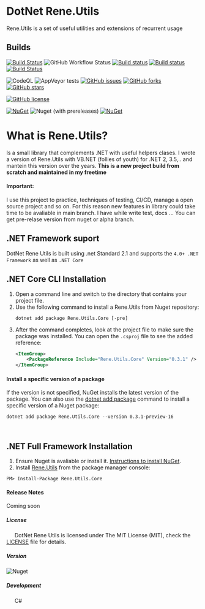 # DotNet Rene.Utils
Rene.Utils is a set of useful utilities and extensions of recurrent usage

## Builds
[![Build Status](https://rene.visualstudio.com/Github.DotNet.Rene.Utils/_apis/build/status/rene15009.DotNet.Rene.Utils?branchName=main)](https://rene.visualstudio.com/Github.DotNet.Rene.Utils/_build/latest?definitionId=3&branchName=main)
![GitHub Workflow Status](https://img.shields.io/github/workflow/status/rene15009/DotNet.Rene.Utils/.NET%20Core?label=build&logo=github)
[![Build status](https://ci.appveyor.com/api/projects/status/h7hn4uo4t3qif9pt?svg=true)](https://ci.appveyor.com/project/rene15009/dotnet-rene-utils)
[![Build status](https://ci.appveyor.com/api/projects/status/h7hn4uo4t3qif9pt/branch/main?svg=true)](https://ci.appveyor.com/project/rene15009/dotnet-rene-utils/branch/main)
[![Build Status](https://ci.appveyor.com/api/projects/status/github/rene15009/DotNet.Rene.Utils?branch=main&svg=true&passingText=passing%20-%20OK)](https://ci.appveyor.com/api/projects/status/github/rene15009/DotNet.Rene.Utils?branch=main&svg=true&passingText=master%20-%20OK)

![CodeQL](https://github.com/rene15009/DotNet.Rene.Utils/workflows/CodeQL/badge.svg)
![AppVeyor tests](https://img.shields.io/appveyor/tests/rene15009/dotnet-rene-utils)
[![GitHub issues](https://img.shields.io/github/issues/rene15009/DotNet.Rene.Utils)](https://github.com/rene15009/DotNet.Rene.Utils/issues)
[![GitHub forks](https://img.shields.io/github/forks/rene15009/DotNet.Rene.Utils)](https://github.com/rene15009/DotNet.Rene.Utils/network)
[![GitHub stars](https://img.shields.io/github/stars/rene15009/DotNet.Rene.Utils)](https://github.com/rene15009/DotNet.Rene.Utils/stargazers)

[![GitHub license](https://img.shields.io/github/license/rene15009/DotNet.Rene.Utils)](https://github.com/rene15009/DotNet.Rene.Utils/blob/master/LICENSE)

[![NuGet](https://img.shields.io/nuget/v/Rene.Utils.Core.svg?style=plastic&logo=NuGet&label=Rene.Utils&color=green)](https://www.nuget.org/packages/Rene.Utils.Core/) 
![Nuget (with prereleases)](https://img.shields.io/nuget/vpre/Rene.Utils.Core?color=red&label=Preview%20Version&logo=NuGet&style=plastic)
[![NuGet](https://img.shields.io/nuget/dt/Rene.Utils.Core.svg?style=plastic&logo=NuGet)](https://www.nuget.org/packages/Rene.Utils.Core/)

# What is Rene.Utils?
Is a small library that complements .NET with useful helpers clases. I wrote  a version of Rene.Utils with VB.NET (follies of youth) for .NET 2, 3.5,.. and mantein this version over the years. <b>This is a new project build from scratch and maintained in my freetime</b>

#### Important:
I use this project to practice, techniques of testing, CI/CD, manage a open source project and so on. 
For this reason new features in library could take time to be avaliable in main branch. I have while write test, docs ... You can get pre-relase version from nuget or alpha branch.

## .NET Framework suport
DotNet Rene Utils is built using .net Standard 2.1 and supports the `4.0+ .NET Framework` as well as `.NET Core`


## .NET Core CLI Installation
1. Open a command line and switch to the directory that contains your project file.
2. Use the following command to install a Rene.Utils from Nuget repository:
    ```dotnetcli
    dotnet add package Rene.Utils.Core [-pre]
    ```  
3. After the command completes, look at the project file to make sure the package was installed.
   You can open the `.csproj` file to see the added reference:
    ```xml
   <ItemGroup>
        <PackageReference Include="Rene.Utils.Core" Version="0.3.1" />
   </ItemGroup>
    ```
#### Install a specific version of a package
If the version is not specified, NuGet installs the latest version of the package. You can also use the [dotnet add package](/dotnet/core/tools/dotnet-add-package?tabs=netcore2x) command to install a specific version of a Nuget package:
```dotnetcli
dotnet add package Rene.Utils.Core --version 0.3.1-preview-16
```

`  ` 
## .NET Full Framework Installation
1. Ensure Nuget is avaliable or install it. [Instructions to install NuGet](http://docs.nuget.org/docs/start-here/installing-nuget). 
2. Install [Rene.Utils](https://www.nuget.org/packages/Rene.Utils.Core/) from the package manager console:
```
PM> Install-Package Rene.Utils.Core 
```

#### Release Notes
 Coming soon

##### License
`   `DotNet Rene Utils is licensed under The MIT License (MIT), check the [LICENSE](https://github.com/rene15009/DotNet.Rene.Utils/blob/master/LICENSE) file for details.

##### Version
![Nuget](https://img.shields.io/nuget/v/Rene.Utils.Core?color=white&label=&style=for-the-badge)

##### Development
`   `C# 


